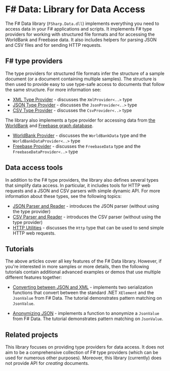 # F# Data: Library for Data Access

The F# Data library (`FSharp.Data.dll`) implements everything you need to access data 
in your F# applications and scripts. It implements F# type providers for working with 
structured file formats and for accessing the WorldBank and Freebase data. It 
also includes helpers for parsing JSON and CSV files and for sending HTTP requests.

## F# type providers

The type providers for structured file formats infer the structure of a sample 
document (or a document containing multiple samples). The structure is then used
to provide easy to use type-safe access to documents that follow the same structure.
For more information see:

 * [XML Type Provider](library/XmlProvider.html) - discusses the `XmlProvider<..>` type
 * [JSON Type Provider](library/JsonProvider.html) - discusses the `JsonProvider<..>` type
 * [CSV Type Provider](library/CsvProvider.html) - discusses the `CsvProvider<..>` type

The library also implements a type provider for accessing data from 
[the WorldBank](http://data.worldbank.org/) and [Freebase graph database](http://www.freebase.com/).

 * [WorldBank Provider](library/WorldBank.html) - discusses the `WorldBankData` type 
   and the `WorldBankDataProvider<..>` type
 * [Freebase Provider](library/Freebase.html) - discusses the `FreebaseData` type 
   and the `FreebaseDataProvider<..>` type

## Data access tools
 
In addition to the F# type providers, the library also defines several types that 
simplify data access. In particular, it includes tools for HTTP web requests and a 
JSON and CSV parsers with simple dynamic API. For more information about these types, see the 
following topics:

 * [JSON Parser and Reader](library/JsonValue.html) - introduces the JSON parser 
   (without using the type provider)
 * [CSV Parser and Reader](library/CsvFile.html) - introduces the CSV parser 
   (without using the type provider)
 * [HTTP Utilities](library/Http.html) - discusses the `Http` type that can be used
   to send simple HTTP web requests.

## Tutorials

The above articles cover all key features of the F# Data library. However, if you're interested
in more samples or more details, then the following tutorials contain additional advanced examples 
or demos that use multiple different features together:

 * [Converting between JSON and XML](tutorials/JsonToXml.html) - implements two serialization 
   functions that convert between the standard .NET `XElement` and the `JsonValue` from F# Data.
   The tutorial demonstrates pattern matching on `JsonValue`.

 * [Anonymizing JSON](tutorials/JsonAnonymizer.html) - implements a function to anonymize a `JsonValue` from F# Data.
   The tutorial demonstrates pattern matching on `JsonValue`.

## Related projects

This library focuses on providing type providers for data access.
It does not aim to be a comprehensive collection of F# type 
providers (which can be used for numerous other purposes). Moreover, this library 
(currently) does not provide API for _creating_ documents.
